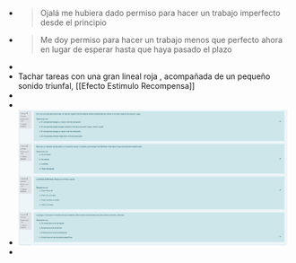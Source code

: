 - > Ojalá me hubiera dado permiso para hacer un trabajo imperfecto desde el principio
- > Me doy permiso para hacer un trabajo menos que perfecto ahora en lugar de esperar hasta que haya pasado el plazo
-
- Tachar tareas con una gran lineal roja , acompañada de un pequeño sonido triunfal, [[Efecto Estimulo Recompensa]]
-
-
- ![image.png](../assets/image_1644538353665_0.png)
-